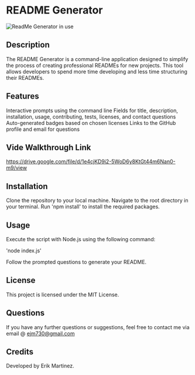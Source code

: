 # README Generator

![ReadMe Generator in use](assets/readme%20generator%20gif.gif)



## Description

The README Generator is a command-line application designed to simplify the process of creating professional READMEs for new projects. This tool allows developers to spend more time developing and less time structuring their READMEs.

## Features

Interactive prompts using the command line
Fields for title, description, installation, usage, contributing, tests, licenses, and contact questions
Auto-generated badges based on chosen licenses
Links to the GitHub profile and email for questions

## Vide Walkthrough Link

https://drive.google.com/file/d/1e4cjKD9i2-5WoD6y8KtGt44m6Nan0-m9/view

## Installation

Clone the repository to your local machine.
Navigate to the root directory in your terminal.
Run 'npm install' to install the required packages.

## Usage

Execute the script with Node.js using the following command:

'node index.js'

Follow the prompted questions to generate your README.

## License

This project is licensed under the MIT License.

## Questions

If you have any further questions or suggestions, feel free to contact me via email @ ejm730@gmail.com

## Credits

Developed by Erik Martinez.